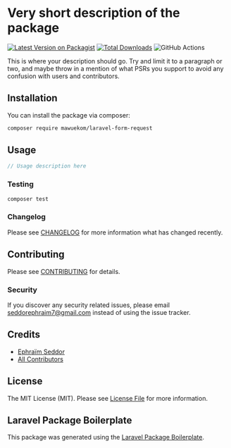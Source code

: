 # Very short description of the package

[![Latest Version on Packagist](https://img.shields.io/packagist/v/mawuekom/laravel-form-request.svg?style=flat-square)](https://packagist.org/packages/mawuekom/laravel-form-request)
[![Total Downloads](https://img.shields.io/packagist/dt/mawuekom/laravel-form-request.svg?style=flat-square)](https://packagist.org/packages/mawuekom/laravel-form-request)
![GitHub Actions](https://github.com/mawuekom/laravel-form-request/actions/workflows/main.yml/badge.svg)

This is where your description should go. Try and limit it to a paragraph or two, and maybe throw in a mention of what PSRs you support to avoid any confusion with users and contributors.

## Installation

You can install the package via composer:

```bash
composer require mawuekom/laravel-form-request
```

## Usage

```php
// Usage description here
```

### Testing

```bash
composer test
```

### Changelog

Please see [CHANGELOG](CHANGELOG.md) for more information what has changed recently.

## Contributing

Please see [CONTRIBUTING](CONTRIBUTING.md) for details.

### Security

If you discover any security related issues, please email seddorephraim7@gmail.com instead of using the issue tracker.

## Credits

-   [Ephraïm Seddor](https://github.com/mawuekom)
-   [All Contributors](../../contributors)

## License

The MIT License (MIT). Please see [License File](LICENSE.md) for more information.

## Laravel Package Boilerplate

This package was generated using the [Laravel Package Boilerplate](https://laravelpackageboilerplate.com).
